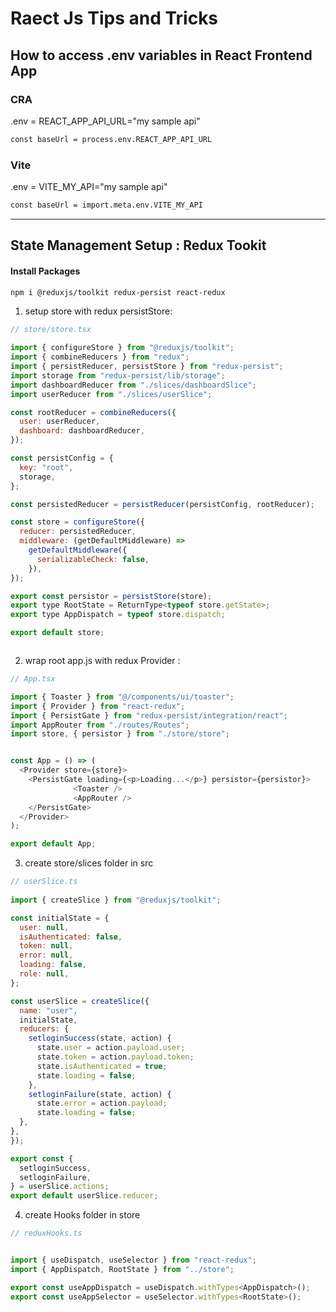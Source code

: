 # Raect Js Tips and Tricks 


## How to access .env variables in React Frontend App


### CRA

.env = REACT_APP_API_URL="my sample api"

```bash
const baseUrl = process.env.REACT_APP_API_URL
```


### Vite 
.env = VITE_MY_API="my sample api"

```bash
const baseUrl = import.meta.env.VITE_MY_API

```

--------------------------------------------------------------------------------------------------------------


## State Management Setup : Redux Tookit 


#### Install Packages 

```bash
npm i @reduxjs/toolkit redux-persist react-redux
```


1. setup store with redux persistStore: 


```js
// store/store.tsx

import { configureStore } from "@reduxjs/toolkit";
import { combineReducers } from "redux";
import { persistReducer, persistStore } from "redux-persist";
import storage from "redux-persist/lib/storage";
import dashboardReducer from "./slices/dashboardSlice";
import userReducer from "./slices/userSlice";

const rootReducer = combineReducers({
  user: userReducer,
  dashboard: dashboardReducer,
});

const persistConfig = {
  key: "root",
  storage,
};

const persistedReducer = persistReducer(persistConfig, rootReducer);

const store = configureStore({
  reducer: persistedReducer,
  middleware: (getDefaultMiddleware) =>
    getDefaultMiddleware({
      serializableCheck: false,
    }),
});

export const persistor = persistStore(store);
export type RootState = ReturnType<typeof store.getState>;
export type AppDispatch = typeof store.dispatch;

export default store;



```


2.  wrap root app.js with redux Provider :


```js
// App.tsx

import { Toaster } from "@/components/ui/toaster";
import { Provider } from "react-redux";
import { PersistGate } from "redux-persist/integration/react";
import AppRouter from "./routes/Routes";
import store, { persistor } from "./store/store";


const App = () => (
  <Provider store={store}>
    <PersistGate loading={<p>Loading...</p>} persistor={persistor}>
              <Toaster />
              <AppRouter />
    </PersistGate>
  </Provider>
);

export default App;

```


3. create store/slices folder in src

```js
// userSlice.ts
   
import { createSlice } from "@reduxjs/toolkit";

const initialState = {
  user: null,
  isAuthenticated: false,
  token: null,
  error: null,
  loading: false,
  role: null,
};

const userSlice = createSlice({
  name: "user",
  initialState,
  reducers: {
    setloginSuccess(state, action) {
      state.user = action.payload.user;
      state.token = action.payload.token;
      state.isAuthenticated = true;
      state.loading = false;
    },
    setloginFailure(state, action) {
      state.error = action.payload;
      state.loading = false;
  },
},
});

export const {
  setloginSuccess,
  setloginFailure,
} = userSlice.actions;
export default userSlice.reducer;
 ```

4. create Hooks folder in store 



```js
// reduxHooks.ts


import { useDispatch, useSelector } from "react-redux";
import { AppDispatch, RootState } from "../store";

export const useAppDispatch = useDispatch.withTypes<AppDispatch>();
export const useAppSelector = useSelector.withTypes<RootState>();


```
